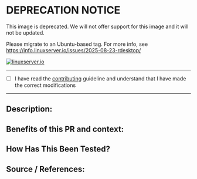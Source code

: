 # DEPRECATION NOTICE 
This image is deprecated. We will not offer support for this image and it will not be updated.


Please migrate to an Ubuntu-based tag. For more info, see
https://info.linuxserver.io/issues/2025-08-23-rdesktop/

<!--- Provide a general summary of your changes in the Title above -->

[linuxserverurl]: https://linuxserver.io
[![linuxserver.io](https://raw.githubusercontent.com/linuxserver/docker-templates/master/linuxserver.io/img/linuxserver_medium.png)][linuxserverurl]


<!--- Before submitting a pull request please check the following -->

<!---  If this is a fix for a typo (in code, documentation, or the README) please file an issue and let us sort it out. We do not need a PR  -->
<!---  Ask yourself if this modification is something the whole userbase will benefit from, if this is a specific change for corner case functionality or plugins please look at making a Docker Mod or local script  https://blog.linuxserver.io/2019/09/14/customizing-our-containers/ -->
<!---  That if the PR is addressing an existing issue include, closes #<issue number> , in the body of the PR commit message   -->
<!---  You have included links to any files / patches etc your PR may be using in the body of the PR commit message -->
<!--- We maintain a changelog of major revisions to the container at the end of readme-vars.yml in the root of this repository, please add your changes there if appropriate -->


<!--- Coding guidelines: -->
<!--- 1. Installed packages in the Dockerfiles should be in alphabetical order -->
<!--- 2. Changes to Dockerfile should be replicated in Dockerfile.armhf and Dockerfile.aarch64 if applicable -->
<!--- 3. Indentation style (tabs vs 4 spaces vs 1 space) should match the rest of the document -->
<!--- 4. Readme is auto generated from readme-vars.yml, make your changes there -->

------------------------------

 - [ ] I have read the [contributing](https://github.com/linuxserver/docker-rdesktop/blob/debian-icewm/.github/CONTRIBUTING.md) guideline and understand that I have made the correct modifications

------------------------------

<!--- We welcome all PR’s though this doesn’t guarantee it will be accepted. -->

## Description:
<!--- Describe your changes in detail -->

## Benefits of this PR and context:
<!--- Please explain why we should accept this PR. If this fixes an outstanding bug, please reference the issue # -->

## How Has This Been Tested?
<!--- Please describe in detail how you tested your changes. -->
<!--- Include details of your testing environment, and the tests you ran to -->
<!--- see how your change affects other areas of the code, etc. -->


## Source / References:
<!--- Please include any forum posts/github links relevant to the PR -->
